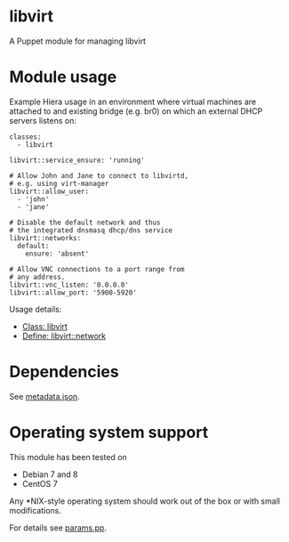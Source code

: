 # libvirt

A Puppet module for managing libvirt

# Module usage

Example Hiera usage in an environment where virtual machines are attached to and 
existing bridge (e.g. br0) on which an external DHCP servers listens on:

    classes:
      - libvirt
    
    libvirt::service_ensure: 'running'
    
    # Allow John and Jane to connect to libvirtd,
    # e.g. using virt-manager
    libvirt::allow_user:
      - 'john'
      - 'jane'
    
    # Disable the default network and thus
    # the integrated dnsmasq dhcp/dns service
    libvirt::networks:
      default:
        ensure: 'absent'
    
    # Allow VNC connections to a port range from
    # any address.
    libvirt::vnc_listen: '0.0.0.0'
    libvirt::allow_port: '5900-5920'

Usage details:

* [Class: libvirt](manifests/init.pp)
* [Define: libvirt::network](manifests/network.pp)

# Dependencies

See [metadata.json](metadata.json).

# Operating system support

This module has been tested on

* Debian 7 and 8
* CentOS 7

Any *NIX-style operating system should work out of the box or with small
modifications.

For details see [params.pp](manifests/params.pp).
